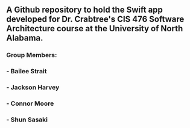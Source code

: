 ## A Github repository to hold the Swift app developed for Dr. Crabtree's CIS 476 Software Architecture course at the University of North Alabama.

### Group Members:
### - Bailee Strait
### - Jackson Harvey
### - Connor Moore
### - Shun Sasaki

